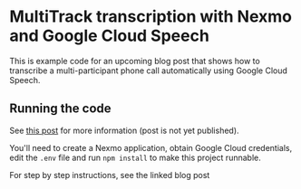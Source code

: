 # MultiTrack transcription with Nexmo and Google Cloud Speech

This is example code for an upcoming blog post that shows how to transcribe a 
multi-participant phone call automatically using Google Cloud Speech.

## Running the code

See [this post](#) for more information (post is not yet published).

You'll need to create a Nexmo application, obtain Google Cloud credentials, edit
the `.env` file and run `npm install` to make this project runnable.

For step by step instructions, see the linked blog post
